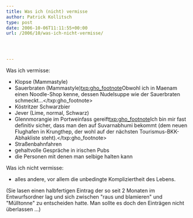 ```yaml
---
title: Was ich (nicht) vermisse
author: Patrick Kollitsch
type: post
date: 2006-10-06T11:11:55+00:00
url: /2006/10/was-ich-nicht-vermisse/




---
```

Was ich vermisse:

  * Klopse (Mammastyle)
  * Sauerbraten (Mammastyle)<txp:gho_footnote>Obwohl ich in Maenam einen Noodle-Shop kenne, dessen Nudelsuppe wie der Sauerbraten schmeckt...</txp:gho_footnote>
  * Köstritzer Schwarzbier
  * Jever (Lime, normal, Schwarz)
  * Glennmorangie im Portweinfass gereift<txp:gho_footnote>Ich bin mir fast definitiv sicher, dass man den auf Suvarnabhumi bekommt (dem neuen Flughafen in Krungthep, der wohl auf der nächsten Tourismus-BKK-Abhakliste steht).</txp:gho_footnote>
  * Straßenbahnfahren
  * gehaltvolle Gespräche in irischen Pubs
  * die Personen mit denen man selbige halten kann

Was ich nicht vermisse:

  * alles andere, vor allem die unbedingte Kompliziertheit des Lebens.

(Sie lasen einen halbfertigen Eintrag der so seit 2 Monaten im Entwurfsordner lag und sich zwischen "raus und blamieren" und "Mülltonne" zu entscheiden hatte. Man sollte es doch den Einträgen nicht überlassen ...)
